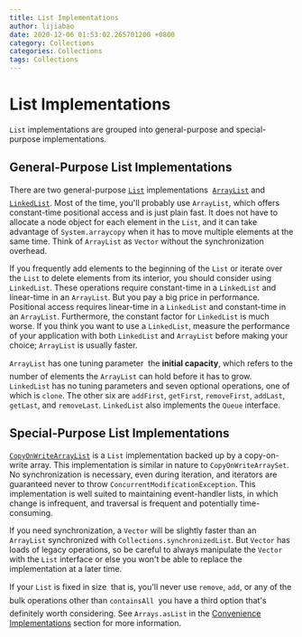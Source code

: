 ```yaml
---
title: List Implementations
author: lijiabao
date: 2020-12-06 01:53:02.265701200 +0800
category: Collections
categories: Collections
tags: Collections
---
```


# List Implementations

`List` implementations are grouped into general-purpose and special-purpose implementations.

## General-Purpose List Implementations

There are two general-purpose 
[`List`](https://docs.oracle.com/javase/8/docs/api/java/util/List.html) implementations &#151; 
[`ArrayList`](https://docs.oracle.com/javase/8/docs/api/java/util/ArrayList.html) and 
[`LinkedList`](https://docs.oracle.com/javase/8/docs/api/java/util/LinkedList.html). Most of the time, you'll probably use `ArrayList`, which offers constant-time positional access and is just plain fast. It does not have to allocate a node object for each element in the `List`, and it can take advantage of `System.arraycopy` when it has to move multiple elements at the same time. Think of `ArrayList` as `Vector` without the synchronization overhead.

If you frequently add elements to the beginning of the `List` or iterate over the `List` to delete elements from its interior, you should consider using `LinkedList`. These operations require constant-time in a `LinkedList` and linear-time in an `ArrayList`. But you pay a big price in performance. Positional access requires linear-time in a `LinkedList` and constant-time in an `ArrayList`. Furthermore, the constant factor for `LinkedList` is much worse. If you think you want to use a `LinkedList`, measure the performance of your application with both `LinkedList` and `ArrayList` before making your choice; `ArrayList` is usually faster.

`ArrayList` has one tuning parameter &#151; the **initial capacity**, which refers to the number of elements the `ArrayList` can hold before it has to grow. `LinkedList` has no tuning parameters and seven optional operations, one of which is `clone`. The other six are `addFirst`, `getFirst`, `removeFirst`, `addLast`, `getLast`, and `removeLast`. `LinkedList` also implements the `Queue` interface.

## Special-Purpose List Implementations


[`CopyOnWriteArrayList`](https://docs.oracle.com/javase/8/docs/api/java/util/concurrent/CopyOnWriteArrayList.html) is a `List` implementation backed up by a copy-on-write array. This implementation is similar in nature to `CopyOnWriteArraySet`. No synchronization is necessary, even during iteration, and iterators are guaranteed never to throw `ConcurrentModificationException`. This implementation is well suited to maintaining event-handler lists, in which change is infrequent, and traversal is frequent and potentially time-consuming.

If you need synchronization, a `Vector` will be slightly faster than an `ArrayList` synchronized with `Collections.synchronizedList`. But `Vector` has loads of legacy operations, so be careful to always manipulate the `Vector` with the `List` interface or else you won't be able to replace the implementation at a later time.

If your `List` is fixed in size &#151; that is, you'll never use `remove`, `add`, or any of the bulk operations other than `containsAll` &#151; you have a third option that's definitely worth considering. See `Arrays.asList` in the 
[Convenience Implementations](convenience.html) section for more information.
